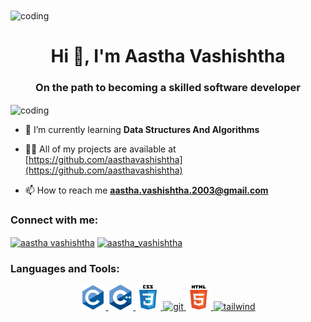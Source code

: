 <img align="center"  height="250" width="1200" alt="coding" src="https://user-images.githubusercontent.com/69487958/129805905-168fd73e-1d25-42fe-ac49-e757a584c338.gif">
<h1></h1>
<h1 align="center">Hi 👋, I'm Aastha Vashishtha</h1>
<h3 align="center">On the path to becoming a skilled software developer</h3>
<img align="center" alt="coding" width="400" src="[https://gifs.alphacoders.com/gifs/view/144618](https://gifs.alphacoders.com/gifs/view/144618)">

- 🌱 I’m currently learning **Data Structures And Algorithms**

- 👨‍💻 All of my projects are available at [https://github.com/aasthavashishtha](https://github.com/aasthavashishtha)

- 📫 How to reach me **aastha.vashishtha.2003@gmail.com**

<h3 align="left">Connect with me:</h3>
<p align="left">
<a href="https://linkedin.com/in/aastha vashishtha" target="blank"><img align="center" src="https://raw.githubusercontent.com/rahuldkjain/github-profile-readme-generator/master/src/images/icons/Social/linked-in-alt.svg" alt="aastha vashishtha" height="30" width="40" /></a>
<a href="https://instagram.com/aastha_vashishtha" target="blank"><img align="center" src="https://raw.githubusercontent.com/rahuldkjain/github-profile-readme-generator/master/src/images/icons/Social/instagram.svg" alt="aastha_vashishtha" height="30" width="40" /></a>
</p>

<h3 align="left">Languages and Tools:</h3>
<p align="center"> <a href="https://www.cprogramming.com/" target="_blank" rel="noreferrer"> <img src="https://raw.githubusercontent.com/devicons/devicon/master/icons/c/c-original.svg" alt="c" width="40" height="40"/> </a> <a href="https://www.w3schools.com/cpp/" target="_blank" rel="noreferrer"> <img src="https://raw.githubusercontent.com/devicons/devicon/master/icons/cplusplus/cplusplus-original.svg" alt="cplusplus" width="40" height="40"/> </a> <a href="https://www.w3schools.com/css/" target="_blank" rel="noreferrer"> <img src="https://raw.githubusercontent.com/devicons/devicon/master/icons/css3/css3-original-wordmark.svg" alt="css3" width="40" height="40"/> </a> <a href="https://git-scm.com/" target="_blank" rel="noreferrer"> <img src="https://www.vectorlogo.zone/logos/git-scm/git-scm-icon.svg" alt="git" width="40" height="40"/> </a> <a href="https://www.w3.org/html/" target="_blank" rel="noreferrer"> <img src="https://raw.githubusercontent.com/devicons/devicon/master/icons/html5/html5-original-wordmark.svg" alt="html5" width="40" height="40"/> </a> <a href="https://tailwindcss.com/" target="_blank" rel="noreferrer"> <img src="https://www.vectorlogo.zone/logos/tailwindcss/tailwindcss-icon.svg" alt="tailwind" width="40" height="40"/> </a> </p>
